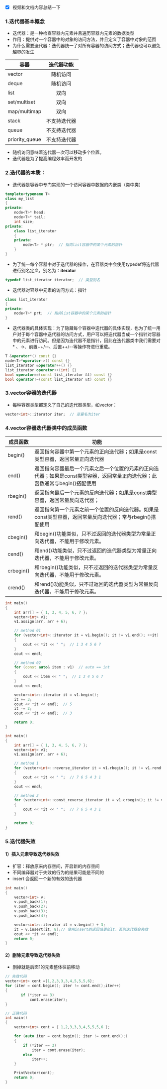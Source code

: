- [x] 视频和文档内容总结一下

<style>
table
{
    margin: auto;
}
</style>

### 1.迭代器基本概念
- 迭代器：是一种检查容器内元素并且遍历容器内元素的数据类型
- 作用：提供对一个容器中的对象的访问方法，并且定义了容器中对象的范围
- 为什么需要迭代器：迭代器统一了对所有容器的访问方式；迭代器也可以避免越界的发生

| 容器 | 迭代器功能 |
| -- | :--: |
| vector | 随机访问 |
| deque | 随机访问 |
| list | 双向 |
| set/multiset | 双向 |
| map/multimap | 双向 |
| stack | 不支持迭代器 |
| queue | 不支持迭代器 |
| priority_queue | 不支持迭代器 |

- 随机访问意味着迭代器一次可以移动多个位置。
- 迭代器是为了提高编程效率而开发的

### 2.迭代器的本质：
- 迭代器是容器中专门实现的一个访问容器中数据的内嵌类（类中类）
```C++
template<typename T>
class my_list
{
private:
	node<T>* head;
	node<T>* tail;
	int size;
private:
	class list_iterator
	{
	private:
		node<T> * ptr;  // 指向list容器中的某个元素的指针
	}
}
```
- 为了统一每个容器中对于迭代器的操作，在容器类中会使用typedef将迭代器进行别名定义，别名为：**iterator**
```C++
typedef list_iterator iterator;  // 类型别名
```
- 迭代器对容器中元素的访问方式：指针
```C++
class list_iterator
{
private:
	node<T>* prt;  // 指向list容器中的某个元素的指针
}
```
- 迭代器类的具体实现：为了隐藏每个容器中迭代器的具体实现，也为了统一用户对于每个容器中迭代器的访问方式，用户可以把迭代器当成一个指针对容器中的元素进行访问。但是因为迭代器不是指针，因此在迭代器类中我们需要对 * 、->、前置++/--、后置++/--等操作符进行重载。
```C++
T &operator*() const {}
node<T>*operator->() const {} 
list_iterator &operator++() {} 
list_iterator operator++(int) {} 
bool operator==(const list_iterator &t) const {} 
bool operator!=(const list_iterator &t) const {}
```

### 3.vector容器的迭代器
- 每种容器类型都定义了自己的迭代器类型，如vector：
```C++
vector<int>::iterator iter;  // 变量名为iter
```

### 4.vector容器迭代器类中的成员函数
| 成员函数 | 功能 |
| -- | -- |
| begin() | 返回指向容器中第一个元素的正向迭代器；如果是const类型容器，返回常量正向迭代器 |
| end() | 返回指向容器最后一个元素之后一个位置的元素的正向迭代器；如果是const类型容器，返回常量正向迭代器；此函数通常与begin()搭配使用 |
| rbegin() | 返回指向最后一个元素的反向迭代器；如果是const类型容器，返回常量反向迭代器； |
| rend() | 返回指向第一个元素之前一个位置的反向迭代器。如果是const类型容器，返回常量反向迭代器；常与rbegin()搭配使用 |
| cbegin() | 和begin()功能类似，只不过返回的迭代器类型为常量正向迭代器，不能用于修改元素。 |
| cend() | 和end()功能类似，只不过返回的迭代器类型为常量正向迭代器，不能用于修改元素。 |
| crbegin() | 和rbegin()功能类似，只不过返回的迭代器类型为常量反向迭代器，不能用于修改元素。 |
| crend() | 和rend()功能类似，只不过返回的迭代器类型为常量反向迭代器，不能用于修改元素。 |

```C++
int main()
{
	int arr[] = { 1, 3, 4, 5, 6, 7 };
	vector<int> v1;
	v1.assign(arr, arr + 6);

	// method 01
	for (vector<int>::iterator it = v1.begin(); it != v1.end(); ++it)
	{
		cout << *it << " ";  // 1 3 4 5 6 7
	}
	cout << endl;

	// method 02
	for (const auto& item : v1)  // auto == int
	{
		cout << item << " ";  // 1 3 4 5 6 7
	}
	cout << endl;

	vector<int>::iterator it = v1.begin();
	it += 3;
	cout << *it << endl;  // 5
	it -= 2;
	cout << *it << endl;  // 3

	return 0;
}
```

```C++
int main()
{
	int arr[] = { 1, 3, 4, 5, 6, 7 };
	vector<int> v1;
	v1.assign(arr, arr + 6);

	// method 1
	for (vector<int>::reverse_iterator it = v1.rbegin(); it != v1.rend(); ++it)
	{
		cout << *it << " ";  // 7 6 5 4 3 1
	}
	cout << endl;

	// method 2
	for (vector<int>::const_reverse_iterator it = v1.crbegin(); it != v1.crend(); ++it)
	{
		cout << *it << " ";  // 7 6 5 4 3 1
	}

	return 0;
}
```

### 5.迭代器失效

#### 1）插入元素导致迭代器失效
- 扩容：释放原来内存空间，开启新的内存空间
- 不同编译器对于失效的行为的结果可能是不同的
- insert 会返回一个新的有效的迭代器

```C++
int main()
{
	vector<int> v;
	v.push_back(1);
	v.push_back(2);
	v.push_back(3);
	v.push_back(4);

	vector<int>::iterator it = v.begin() + 3;
	it = v.insert(it, 8);// 使用insert的返回值更新it，否则迭代器会失效
	cout << *it << endl;
	return 0;
}
```

#### 2）删除元素导致迭代器失效
- 删掉就是后面1的元素整体往前移动
```C++
// 失效代码
vector<int> cont ={1,2,3,3,3,4,5,5,5,6};
for (iter = cont.begin(); iter != cont.end();iter++)
{
       if (*iter == 3)
           cont.erase(iter);
}
```
```C++
// 正确代码
int main()
{
	vector<int> cont = { 1,2,3,3,3,4,5,5,5,6 };

	for (auto iter = cont.begin(); iter != cont.end();)
	{
		if (*iter == 3)
			iter = cont.erase(iter);
		else
			iter++;
	}

	PrintVector(cont);
	return 0;
}
```
